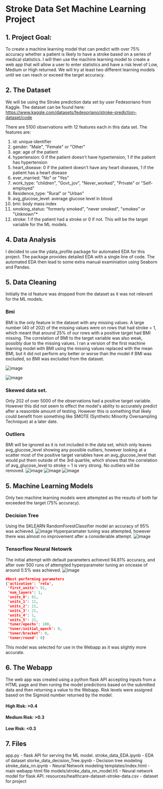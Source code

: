 # Stroke Data Set Machine Learning Project
## 1. Project Goal:
To create a machine learning model that can predict with over 75% accuracy whether a patient is likely to have a stroke based on a series of medical statistics. I will then use the machine learning model to create a web app that will allow a user to enter statistics and have a risk level of Low, Medium or High returned. We will try at least two different learning models until we can reach or exceed the target accuracy. 

## 2. The Dataset
We will be using the Stroke prediction data set by user Fedesoriano from Kaggle. The dataset can be found here: https://www.kaggle.com/datasets/fedesoriano/stroke-prediction-dataset/code

There are 5100 observations with 12 features each in this data set. The features are:
1) id: unique identifier
2) gender: "Male", "Female" or "Other"
3) age: age of the patient
4) hypertension: 0 if the patient doesn't have hypertension, 1 if the patient has hypertension
5) heart_disease: 0 if the patient doesn't have any heart diseases, 1 if the patient has a heart disease
6) ever_married: "No" or "Yes"
7) work_type: "children", "Govt_jov", "Never_worked", "Private" or "Self-employed"
8) Residence_type: "Rural" or "Urban"
9) avg_glucose_level: average glucose level in blood
10) bmi: body mass index
11) smoking_status: "formerly smoked", "never smoked", "smokes" or "Unknown"*
12) stroke: 1 if the patient had a stroke or 0 if not. This will be the target variable for the ML models.

## 4. Data Analysis
I decided to use the ydata_profile package for automated EDA for this project. The package provides detailed EDA with a single line of code. The automated EDA then lead to some extra manual examiniation using Seaborn and Pandas. 

## 5. Data Cleaning
Initially the id feature was dropped from the dataset as it was not relevant for the ML models.

### Bmi
BMI is the only feature in the dataset with any missing values. A large number (40 of 202) of the missing values were on rows that had stroke = 1, which meant that around 25% of our rows with a positive target had BMI missing. The correlation of BMI to the target variable was also weak, possibly due to the missing values. I ran a version of the first machine learning model with BMI using the missing values replaced with the mean BMI, but it did not perform any better or worse than the model if BMI was excluded, so BMI was excluded from the dataset. 

![image](https://github.com/Evkn00/project_4/assets/69624124/79a29753-fb67-4013-b904-23218e4ea924)

![image](https://github.com/Evkn00/project_4/assets/69624124/dece073c-7ece-49ec-94c7-661eab097da9)

### Skewed data set.
Only 202 of over 5000 of the observations had a positive target variable. However this did not seem to effect the model's ability to accurately predict after a reasonble amount of testing. However this is something that likely could benefit from something like SMOTE (Synthetic Minority Oversampling Technique) at a later date.

### Outliers
BMI will be ignored as it is not included in the data set, which only leaves avg_glucose_level showing any possible outliers, however looking at a scatter most of the positive target variables have an avg_glucose_level that would put them outside of the 3rd quartile, which shows that the correlation of avg_glucose_level to stroke = 1 is very strong. No outliers will be removed.
![image](https://github.com/Evkn00/project_4/assets/69624124/d793b833-ce60-4c2b-9341-ad007683aa65)
![image](https://github.com/Evkn00/project_4/assets/69624124/fd84a903-e3b7-45a8-91c2-bbb01eb85ce3)
![image](https://github.com/Evkn00/project_4/assets/69624124/9954dae8-8ea9-4de3-bf25-4ecd13164447)

## 5. Machine Learning Models
Only two machine learning models were attempted as the results of both far exceeded the target (75% accuracy).

### Decision Tree
Using the SKLEARN RandomForestClassifier model an accuracy of 95% was achieved. 
![image](https://github.com/Evkn00/project_4/assets/69624124/7753d7b7-4f8d-4e2a-a4ab-2538e0230edc)
Hyperparamater tuning was attempted, however there was almost no improvement after a considerable attempt. 
![image](https://github.com/Evkn00/project_4/assets/69624124/d8bc7a35-c216-4f6b-b7ff-c0f33c28c3ad)

### Tensorflow Neural Netowrk
The initial attempt with default parameters achieved 94.81% accuracy, and after over 500 runs of attempted hyperparameter tuning an oncease of around 0.5% was achieved. 
![image](https://github.com/Evkn00/project_4/assets/69624124/af6df0e1-27a5-480f-9c5f-e23d648075b3)
``` json
#Best performing parameters
{'activation': 'relu',
 'first_units': 91,
 'num_layers': 1,
 'units_0': 81,
 'units_1': 11,
 'units_2': 21,
 'units_3': 21,
 'units_4': 1,
 'units_5': 21,
 'tuner/epochs': 100,
 'tuner/initial_epoch': 0,
 'tuner/bracket': 0,
 'tuner/round': 0}
```

This model was selected for use in the Webapp as it was slightly more accurate.

## 6. The Webapp
The web app was created using a python flask API accepting inputs from a HTML page and then runing the model predictions based on the submitted data and then returning a value to the Webapp. Risk levels were assigned based on the Sigmoid number returned by the model:
  #### High Risk: >0.4
  #### Medium Risk: >0.3
  #### Low Risk: <0.3

## 7. Files

app.py - flask API for serving the ML model. 
stroke_data_EDA.ipynb - EDA of dataset
storke_data_decision_Tree.ipynb - Decision tree modeling
stroke_data_nn.ipynb - Neural Network modeling
templates/index.html - main webapp html file
models/stroke_data_nn_model.h5 - Neural network model for flask API. 
resources/healthcare-dataset-stroke-data.csv - dataset for project







